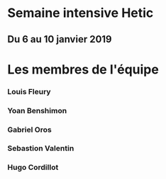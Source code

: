 # Semaine intensive Hetic

## Du 6 au 10 janvier 2019

# Les membres de l'équipe

### Louis Fleury

### Yoan Benshimon

### Gabriel Oros

### Sebastion Valentin

### Hugo Cordillot
